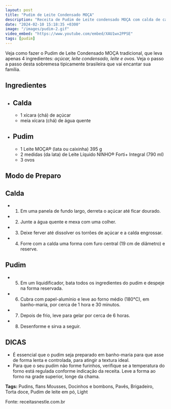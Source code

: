 ```yaml
---
layout: post
title: "Pudim de Leite Condensado MOÇA"
description: "Receita de Pudim de Leite condensado MOÇA com calda de caramelo, que leva apenas 4 ingredientes"
date: "2024-02-10 15:18:35 +0300"
image: "/images/pudim-2.gif"
video_embed: "https://www.youtube.com/embed/XAU1wx2PPSE"
tags: [pudim]
---
```


Veja como fazer o Pudim de Leite Condensado MOÇA tradicional, que leva apenas 4 ingredientes: *açúcar, leite condensado, leite e ovos*. Veja o passo a passo desta sobremesa tipicamente brasileira que vai encantar sua família. 


## Ingredientes

-   ## Calda
    
    -   1 xícara (chá) de açúcar
    -   meia xícara (chá) de água quente
-   ## Pudim
    
    -   1  Leite MOÇA®  (lata ou caixinha) 395 g
    -   2 medidas (da lata) de Leite Líquido NINHO® Forti+ Integral (790 ml)
    -   3 ovos

## Modo de Preparo

## Calda

-   1. Em uma panela de fundo largo, derreta o açúcar até ficar dourado.
    
-   2. Junte a água quente e mexa com uma colher.
    
-   3. Deixe ferver até dissolver os torrões de açúcar e a calda engrossar.
    
-   4. Forre com a calda uma forma com furo central (19 cm de diâmetro) e reserve.
    

## Pudim

-   5. Em um liquidificador, bata todos os ingredientes do pudim e despeje na forma reservada.
    
-   6. Cubra com papel-alumínio e leve ao forno médio (180°C), em banho-maria, por cerca de 1 hora e 30 minutos.
    
-   7. Depois de frio, leve para gelar por cerca de 6 horas.
    
-   8. Desenforme e sirva a seguir.

## DICAS

- É essencial que o pudim seja preparado em banho-maria para que asse de forma lenta e controlada, para atingir a textura ideal.  
- Para que o seu pudim não forme furinhos, verifique se a temperatura do forno está regulada conforme indicação da receita. Leve a forma ao forno na grade superior, longe da chama.


**Tags:**
Pudins, flans Mousses, Docinhos e bombons, Pavês, Brigadeiro, Torta doce, Pudim de leite em pó, Light

Fonte: receitasnestle.com.br
